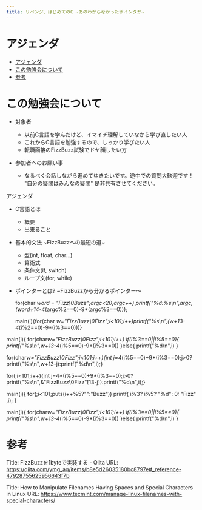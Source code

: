 ```yaml
---
title: リベンジ、はじめてのC ~あのわからなかったポインタが~
---
```


# アジェンダ
<!-- @import "[TOC]" {cmd="toc" depthFrom=1 depthTo=6 orderedList=false} -->
<!-- code_chunk_output -->

- [アジェンダ](#アジェンダ)
- [この勉強会について](#この勉強会について)
- [参考](#参考)

<!-- /code_chunk_output -->

# この勉強会について
- 対象者
	- 以前C言語を学んだけど、イマイチ理解していなから学び直したい人
	- これからC言語を勉強するので、しっかり学びたい人
	- 転職面接のFizzBuzz試験でドヤ顔したい方

- 参加者へのお願い事
	- なるべく会話しながら進めてゆきたいです。途中での質問大歓迎です！
		"自分の疑問はみんなの疑問" 是非共有させてください。

アジェンダ
- C言語とは
	- 概要
	- 出来ること

- 基本的文法 ~FizzBuzzへの最短の道~
	- 型(int, float, char...)
	- 算術式
	- 条件文(if, switch)
	- ループ文(for, while)

- ポインターとは? ~FizzBuzzから分かるポインター～

    for(char *word = "Fizz\0Buzz";argc<20;argc++)
        printf("%d:%s\n",argc,(word+14-4*(argc%2==0)-9*(argc%3==0)));

    main(i){for(char *w="FizzBuzz\0Fizz";i<101;i++)printf("%s\n",(w+13-4*(i%2==0)-9*(i%3==0)))}


main(i){
	for(char*w="FizzBuzz\0Fizz";i<101;i++)
		if(i%3==0||i%5==0){
			printf("%s\n",w+13-4*(i%5==0)-9*(i%3==0))
		}else{
			printf("%d\n",i)
		}

for(char*w="FizzBuzz\0Fizz";i<101;i++){int j=4*(i%5==0)+9*(i%3==0);j>0?printf("%s\n",w+13-j):printf("%d\n",i);}

for(;i<101;i++){int j=4*(i%5==0)+9*(i%3==0);j>0?printf("%s\n",&"FizzBuzz\0Fizz"[13-j]):printf("%d\n",i);}

main(i){
	for(;i<101;puts(i++%5?"":"Buzz"))
		printf(
			i%3?
				i%5?
					"%d":
				0:
				"Fizz"
			,i);
}

main(i){
	for(char*w="FizzBuzz\0Fizz";i<101;i++)
		if(i%3==0||i%5==0){
			printf("%s\n",w+13-4*(i%5==0)-9*(i%3==0))
		}else{
			printf("%d\n",i)
		}

# 参考
Title: FizzBuzzを1byteで実装する - Qiita
URL: https://qiita.com/ymg_aq/items/b8e5d26035180bc8797e#_reference-47928755625956643f7b

Title: How to Manipulate Filenames Having Spaces and Special Characters in Linux
URL: https://www.tecmint.com/manage-linux-filenames-with-special-characters/
